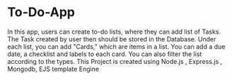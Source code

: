 # To-Do-App
In this app, users can create to-do lists, where they can add list of Tasks. The Task created by user then should be stored in the Database.
Under each list, you can add "Cards," which are items in a list. You can add a due date, a checklist and labels to each card.
You can also filter the list according to the types.
This Project is created using Node.js , Express.js , Mongodb, EJS template Engine
